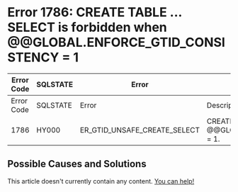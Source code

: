 
# Error 1786: CREATE TABLE ... SELECT is forbidden when @@GLOBAL.ENFORCE_GTID_CONSISTENCY = 1


| Error Code | SQLSTATE | Error | Description |
| --- | --- | --- | --- |
| Error Code | SQLSTATE | Error | Description |
| 1786 | HY000 | ER_GTID_UNSAFE_CREATE_SELECT | CREATE TABLE ... SELECT is forbidden when @@GLOBAL.ENFORCE_GTID_CONSISTENCY = 1. |




## Possible Causes and Solutions


This article doesn't currently contain any content. [You can help!](/en/writing-and-editing-knowledge-base-articles/)

